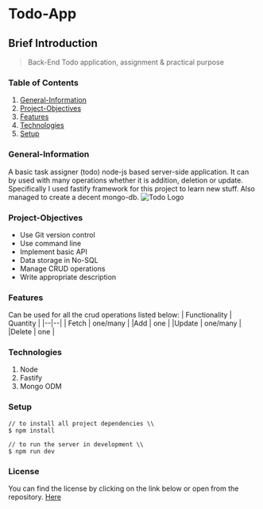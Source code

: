# Todo-App

## Brief Introduction
> Back-End Todo application, assignment & practical purpose

### Table of Contents
 1. [General-Information](#general-information)
 2. [Project-Objectives](#project-objectives)
 3. [Features](#features)
 4. [Technologies](#technologies)
 5. [Setup](#setup)

### General-Information
A basic task assigner (todo) node-js based server-side application. It can by used with many operations whether it is addition, deletion or update.
Specifically I used fastify framework for this project to learn new stuff. Also managed to create a decent mongo-db.
![Todo Logo](https://i.pinimg.com/originals/f7/3b/4e/f73b4e244b255face5fda25c72905c98.png)

### Project-Objectives
* Use Git version control
* Use command line
* Implement basic API
* Data storage in No-SQL
* Manage CRUD operations
* Write appropriate description

### Features
Can be used for all the crud operations listed below:
| Functionality | Quantity |
|--|--|
| Fetch | one/many	|
|Add	| one		|
|Update	| one/many	|
|Delete	| one		|

### Technologies
 1. Node
 2. Fastify
 3. Mongo ODM

### Setup
```
// to install all project dependencies \\
$ npm install

// to run the server in development \\
$ npm run dev
```

### License
You can find the license by clicking on the link below or open from the repository.
[Here](License)